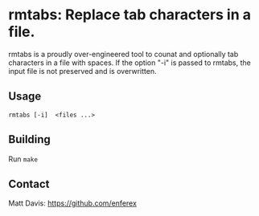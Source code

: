 rmtabs: Replace tab characters in a file.
=========================================
rmtabs is a proudly over-engineered tool to counat and optionally tab
characters in a file with spaces.  If the option "-i" is passed to rmtabs, the
input file is not preserved and is overwritten.

Usage
-----
    rmtabs [-i]  <files ...>

Building
--------
Run `make`

Contact
-------
Matt Davis: https://github.com/enferex
